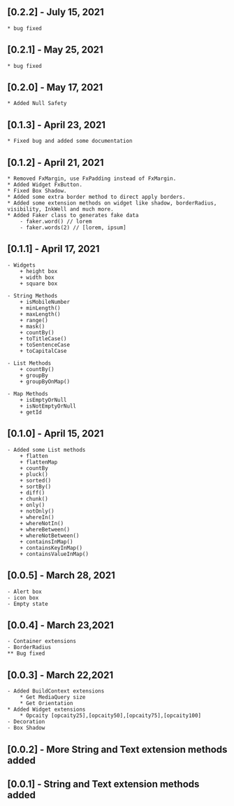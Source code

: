## [0.2.2] - July 15, 2021
    * bug fixed

## [0.2.1] - May 25, 2021
    * bug fixed

## [0.2.0] - May 17, 2021
    * Added Null Safety

## [0.1.3] - April 23, 2021
    * Fixed bug and added some documentation
    
## [0.1.2] - April 21, 2021
    * Removed FxMargin, use FxPadding instead of FxMargin.
    * Added Widget FxButton.
    * Fixed Box Shadow.
    * Added some extra border method to direct apply borders.
    * Added some extension methods on widget like shadow, borderRadius, visibility, InkWell and much more.
    * Added Faker class to generates fake data
        - faker.word() // lorem
        - faker.words(2) // [lorem, ipsum]

## [0.1.1] - April 17, 2021
    - Widgets
        + height box
        + width box
        + square box

    - String Methods
        + isMobileNumber
        + minLength()
        + maxLength()
        + range()
        + mask()
        + countBy()
        + toTitleCase()
        + toSentenceCase
        + toCapitalCase
    
    - List Methods
        + countBy()
        + groupBy
        + groupByOnMap()

    - Map Methods
        + isEmptyOrNull
        + isNotEmptyOrNull
        + getId

## [0.1.0] - April 15, 2021
    - Added some List methods
        + flatten
        + flattenMap
        + countBy
        + pluck()
        + sorted()
        + sortBy()
        + diff()
        + chunk()
        + only()
        + notOnly()
        + whereIn()
        + whereNotIn()
        + whereBetween()
        + whereNotBetween()
        + containsInMap()
        + containsKeyInMap()
        + containsValueInMap()

## [0.0.5] - March 28, 2021
    - Alert box
    - icon box
    - Empty state

## [0.0.4] - March 23,2021
    - Container extensions
    - BorderRadius
    ** Bug fixed

## [0.0.3] - March 22,2021
    - Added BuildContext extensions
        * Get MediaQuery size
        * Get Orientation
    * Added Widget extensions
        * Opcaity [opcaity25],[opcaity50],[opcaity75],[opcaity100]
    - Decoration
    - Box Shadow

## [0.0.2] - More String and Text extension methods added

## [0.0.1] - String and Text extension methods added

